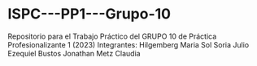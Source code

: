 # ISPC---PP1---Grupo-10
Repositorio para el Trabajo Práctico del GRUPO 10 de Práctica Profesionalizante 1 (2023)
Integrantes:
Hilgemberg Maria Sol
Soria Julio Ezequiel
Bustos Jonathan
Metz Claudia


